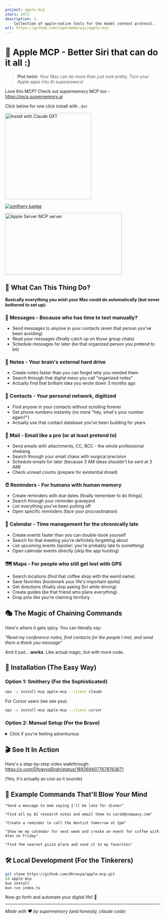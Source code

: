 ```yaml
---
project: apple-mcp
stars: 2473
description: |-
    Collection of apple-native tools for the model context protocol.
url: https://github.com/supermemoryai/apple-mcp
---
```


# 🍎 Apple MCP - Better Siri that can do it all :)

> **Plot twist:** Your Mac can do more than just look pretty. Turn your Apple apps into AI superpowers!

Love this MCP? Check out supermemory MCP too - https://mcp.supermemory.ai


Click below for one click install with `.dxt`

<a href="https://github.com/supermemoryai/apple-mcp/releases/download/1.0.0/apple-mcp.dxt">
  <img  width="280" alt="Install with Claude DXT" src="https://github.com/user-attachments/assets/9b0fa2a0-a954-41ee-ac9e-da6e63fc0881" />
</a>

[![smithery badge](https://smithery.ai/badge/@Dhravya/apple-mcp)](https://smithery.ai/server/@Dhravya/apple-mcp)


<a href="https://glama.ai/mcp/servers/gq2qg6kxtu">
  <img width="380" height="200" src="https://glama.ai/mcp/servers/gq2qg6kxtu/badge" alt="Apple Server MCP server" />
</a>

## 🤯 What Can This Thing Do?

**Basically everything you wish your Mac could do automatically (but never bothered to set up):**

### 💬 **Messages** - Because who has time to text manually?

- Send messages to anyone in your contacts (even that person you've been avoiding)
- Read your messages (finally catch up on those group chats)
- Schedule messages for later (be that organized person you pretend to be)

### 📝 **Notes** - Your brain's external hard drive

- Create notes faster than you can forget why you needed them
- Search through that digital mess you call "organized notes"
- Actually find that brilliant idea you wrote down 3 months ago

### 👥 **Contacts** - Your personal network, digitized

- Find anyone in your contacts without scrolling forever
- Get phone numbers instantly (no more "hey, what's your number again?")
- Actually use that contact database you've been building for years

### 📧 **Mail** - Email like a pro (or at least pretend to)

- Send emails with attachments, CC, BCC - the whole professional shebang
- Search through your email chaos with surgical precision
- Schedule emails for later (because 3 AM ideas shouldn't be sent at 3 AM)
- Check unread counts (prepare for existential dread)

### ⏰ **Reminders** - For humans with human memory

- Create reminders with due dates (finally remember to do things)
- Search through your reminder graveyard
- List everything you've been putting off
- Open specific reminders (face your procrastination)

### 📅 **Calendar** - Time management for the chronically late

- Create events faster than you can double-book yourself
- Search for that meeting you're definitely forgetting about
- List upcoming events (spoiler: you're probably late to something)
- Open calendar events directly (skip the app hunting)

### 🗺️ **Maps** - For people who still get lost with GPS

- Search locations (find that coffee shop with the weird name)
- Save favorites (bookmark your life's important spots)
- Get directions (finally stop asking Siri while driving)
- Create guides (be that friend who plans everything)
- Drop pins like you're claiming territory

## 🎭 The Magic of Chaining Commands

Here's where it gets spicy. You can literally say:

_"Read my conference notes, find contacts for the people I met, and send them a thank you message"_

And it just... **works**. Like actual magic, but with more code.

## 🚀 Installation (The Easy Way)

### Option 1: Smithery (For the Sophisticated)

```bash
npx -y install-mcp apple-mcp --client claude
```

For Cursor users (we see you):

```bash
npx -y install-mcp apple-mcp --client cursor
```

### Option 2: Manual Setup (For the Brave)

<details>
<summary>Click if you're feeling adventurous</summary>

First, get bun (if you don't have it already):

```bash
brew install oven-sh/bun/bun
```

Then add this to your `claude_desktop_config.json`:

```json
{
  "mcpServers": {
    "apple-mcp": {
      "command": "bunx",
      "args": ["--no-cache", "apple-mcp@latest"]
    }
  }
}
```

</details>

## 🎬 See It In Action

Here's a step-by-step video walkthrough: https://x.com/DhravyaShah/status/1892694077679763671

(Yes, it's actually as cool as it sounds)

## 🎯 Example Commands That'll Blow Your Mind

```
"Send a message to mom saying I'll be late for dinner"
```

```
"Find all my AI research notes and email them to sarah@company.com"
```

```
"Create a reminder to call the dentist tomorrow at 2pm"
```

```
"Show me my calendar for next week and create an event for coffee with Alex on Friday"
```

```
"Find the nearest pizza place and save it to my favorites"
```

## 🛠️ Local Development (For the Tinkerers)

```bash
git clone https://github.com/dhravya/apple-mcp.git
cd apple-mcp
bun install
bun run index.ts
```

Now go forth and automate your digital life! 🚀

---

_Made with ❤️ by supermemory (and honestly, claude code)_

